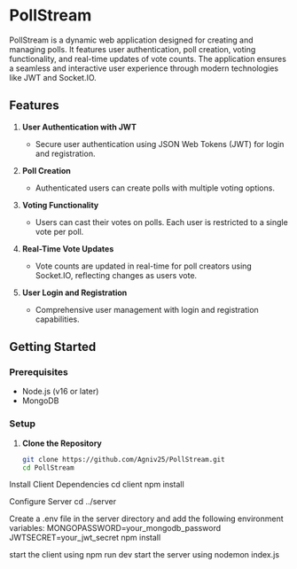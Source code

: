 # PollStream

PollStream is a dynamic web application designed for creating and managing polls. It features user authentication, poll creation, voting functionality, and real-time updates of vote counts. The application ensures a seamless and interactive user experience through modern technologies like JWT and Socket.IO.

## Features

1. **User Authentication with JWT**
   - Secure user authentication using JSON Web Tokens (JWT) for login and registration.

2. **Poll Creation**
   - Authenticated users can create polls with multiple voting options.

3. **Voting Functionality**
   - Users can cast their votes on polls. Each user is restricted to a single vote per poll.

4. **Real-Time Vote Updates**
   - Vote counts are updated in real-time for poll creators using Socket.IO, reflecting changes as users vote.

5. **User Login and Registration**
   - Comprehensive user management with login and registration capabilities.

## Getting Started

### Prerequisites

- Node.js (v16 or later)
- MongoDB

### Setup

1. **Clone the Repository**

   ```sh
   git clone https://github.com/Agniv25/PollStream.git
   cd PollStream
Install Client Dependencies
cd client
npm install



Configure Server
cd ../server

Create a .env file in the server directory and add the following environment variables:
MONGOPASSWORD=your_mongodb_password
JWTSECRET=your_jwt_secret
npm install



start the client using npm run dev
start the server using nodemon index.js
